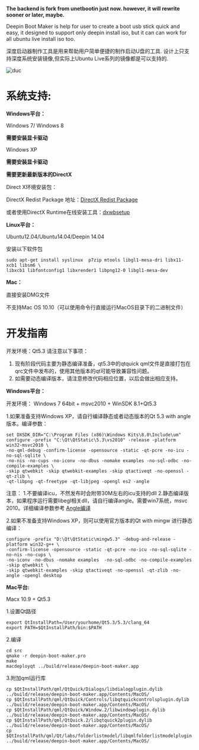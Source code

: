 
**The backend is fork from unetbootin just now. however, it will rewrite sooner or later, maybe.**

Deepin Boot Maker is help for user to create a boot usb stick quick and easy, it designed to support only deepin install iso, but it can can work for all ubuntu live install iso too.

深度启动器制作工具是用来帮助用户简单便捷的制作启动U盘的工具. 设计上只支持深度系统安装镜像,但实际上Ubuntu Live系列的镜像都是可以支持的.

![duc](https://cloud.githubusercontent.com/assets/1117694/3170269/8cfbd364-ebb4-11e3-811e-39da9026f4c7.png)

系统支持:
====

**Windows平台：**

Windows 7/ Windows 8

**需要安装显卡驱动**

Windows XP

**需要安装显卡驱动**

**需要更新最新版本的DirectX**

Direct X环境安装包：

DirectX Redist Package 地址：[DirectX Redist Package](http://pan.baidu.com/s/1ntJTktb)

或者使用DirectX Runtime在线安装工具：[dxwbsetup](http://pan.baidu.com/s/1dD289WH)

**Linux平台：**

Ubuntu12.04/Ubuntu14.04/Deepin 14.04

安装以下软件包
```
sudo apt-get install syslinux  p7zip mtools libgl1-mesa-dri libx11-xcb1 libsm6 \
libxcb1 libfontconfig1 libxrender1 libpng12-0 libgl1-mesa-dev
```

**Mac：**

直接安装DMG文件

不支持Mac OS 10.10（可以使用命令行直接运行MacOS目录下的二进制文件）

开发指南
================
开发环境：Qt5.3
请注意以下事项：
1. 现有阶段代码主要为静态编译准备，qt5.3中的qtquick qml文件是直接打包在qrc文件中发布的，使用其他版本的qt可能导致兼容性问题。
2. 如需要动态编译版本，请注意修改代码相应位置，以后会做出相应支持。

**Windows平台：**

开发环境：
Windows 7 64bit + msvc2010 + WinSDK 8.1+Qt5.3

1.如果准备支持Windows XP，请自行编译静态或者动态版本的Qt 5.3 with angle版本。编译参数：
```
set DXSDK_DIR="C:\Program Files (x86)\Windows Kits\8.0\Include\um"
configure -prefix "C:\Qt\QtStatic\5.3\vs2010" -release -platform win32-msvc2010 \
-no-qml-debug -confirm-license -opensource -static -qt-pcre -no-icu -no-sql-sqlite \
-no-nis -no-cups -no-iconv -no-dbus -nomake examples -no-sql-odbc -no-compile-examples \
-skip qtwebkit -skip qtwebkit-examples -skip qtactiveqt -no-openssl -qt-zlib \
-qt-libpng -qt-freetype -qt-libjpeg -opengl es2 -angle
```

注意：
1.不要编译icu，不然发布时会附带30M左右的icu支持的dll
2.静态编译版本，如果程序运行需要libegl相关dll，请自行编译angle。需要win7系统，msvc 2010。详细编译参数参考  [Angle编译](https://code.google.com/p/angleproject/wiki/DevSetup)
          
2.如果不准备支持Windows XP，则可以使用官方版本的Qt with mingw 进行静态编译：
```
configure -prefix "D:\Qt\QtStatic\mingw5.3" -debug-and-release -platform win32-g++ \
-confirm-license -opensource -static -qt-pcre -no-icu -no-sql-sqlite -no-nis -no-cups \
-no-iconv -no-dbus -nomake examples  -no-sql-odbc -no-compile-examples -skip qtwebkit \
-skip qtwebkit-examples -skip qtactiveqt -no-openssl -qt-zlib -no-angle -opengl desktop
```
**Mac平台:**

Macx 10.9 + Qt5.3

1.设置Qt路径
```
export QtInstallPath=/User/yourhome/Qt5.3/5.3/clang_64
export PATH=$QtInstallPath/bin:$PATH
```
2.编译
```
cd src
qmake -r deepin-boot-maker.pro
make
macdeployqt ../build/release/deepin-boot-maker.app
```
3.附加qml运行库
```
cp $QtInstallPath/qml/QtQuick/Dialogs/libdialogplugin.dylib ../build/release/deepin-boot-maker.app/Contents/MacOS/
cp $QtInstallPath/qml/QtQuick/Controls/libqtquickcontrolsplugin.dylib  ../build/release/deepin-boot-maker.app/Contents/MacOS/
cp $QtInstallPath/qml/QtQuick/Window.2/libwindowplugin.dylib ../build/release/deepin-boot-maker.app/Contents/MacOS/
cp $QtInstallPath/qml/QtQuick.2/libqtquick2plugin.dylib ../build/release/deepin-boot-maker.app/Contents/MacOS/
cp $QtInstallPath/qml/Qt/labs/folderlistmodel/libqmlfolderlistmodelplugin.dylib ../build/release/deepin-boot-maker.app/Contents/MacOS/
```
